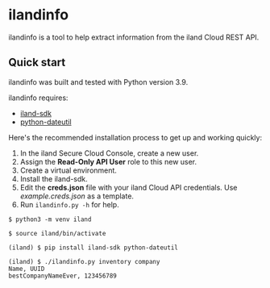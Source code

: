 # ilandinfo

ilandinfo is a tool to help extract information from the iland Cloud
REST API.

## Quick start

ilandinfo was built and tested with Python version 3.9.

ilandinfo requires:

* [iland-sdk](https://github.com/ilanddev/python-sdk)
* [python-dateutil](https://pypi.org/project/python-dateutil/)

Here's the recommended installation process to get up and working quickly:

1. In the iland Secure Cloud Console, create a new user.
2. Assign the **Read-Only API User** role to this new user.
3. Create a virtual environment.
4. Install the iland-sdk.
5. Edit the **creds.json** file with your iland Cloud API credentials. Use *example.creds.json* as a template.
6. Run `ilandinfo.py -h` for help.

```shell
$ python3 -m venv iland

$ source iland/bin/activate

(iland) $ pip install iland-sdk python-dateutil

(iland) $ ./ilandinfo.py inventory company
Name, UUID
bestCompanyNameEver, 123456789
```
